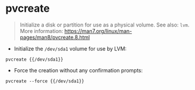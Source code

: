# pvcreate

> Initialize a disk or partition for use as a physical volume.
> See also: `lvm`.
> More information: <https://man7.org/linux/man-pages/man8/pvcreate.8.html>

- Initialize the `/dev/sda1` volume for use by LVM:

`pvcreate {{/dev/sda1}}`

- Force the creation without any confirmation prompts:

`pvcreate --force {{/dev/sda1}}`
